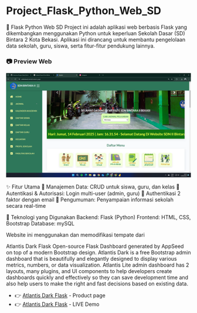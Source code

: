 # Project_Flask_Python_Web_SD
🐍 Flask Python Web SD Project ini adalah aplikasi web berbasis Flask yang dikembangkan menggunakan Python untuk keperluan Sekolah Dasar (SD) Bintara 2 Kota Bekasi. Aplikasi ini dirancang untuk membantu pengelolaan data sekolah, guru, siswa, serta fitur-fitur pendukung lainnya.  



### **📷 Preview Web**  
![Website Preview](images_web_SD.png)  

✨ Fitur Utama
🔹 Manajemen Data: CRUD untuk siswa, guru, dan kelas
🔹 Autentikasi & Autorisasi: Login multi-user (admin, guru)
🔹 Authentikasi 2 faktor dengan email
🔹 Pengumuman: Penyampaian informasi sekolah secara real-time

🚀 Teknologi yang Digunakan
Backend: Flask (Python)
Frontend: HTML, CSS, Bootstrap
Database: mySQL

Website ini menggunakan dan memodifikasi tempate dari

Atlantis Dark Flask
Open-source Flask Dashboard generated by AppSeed on top of a modern Bootstrap design. Atlantis Dark is a free Bootstrap admin dashboard that is beautifully and elegantly designed to display various metrics, numbers, or data visualization. Atlantis Lite admin dashboard has 2 layouts, many plugins, and UI components to help developers create dashboards quickly and effectively so they can save development time and also help users to make the right and fast decisions based on existing data.

- 👉 [Atlantis Dark Flask](https://appseed.us/product/atlantis-dark/flask/) - Product page
- 👉 [Atlantis Dark Flask](https://flask-atlantis-dark.appseed-srv1.com/) - LIVE Demo



